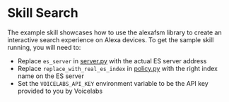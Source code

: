 # Skill Search

The example skill showcases how to use the alexafsm library to create an interactive search 
experience on Alexa devices. To get the sample skill running, you will need to:

 - Replace `es_server` in [server.py](./server.py) with the actual ES server address
 - Replace `replace_with_real_es_index` in [policy.py](./policy.py) with the right index name on the
  ES 
 server
 - Set the `VOICELABS_API_KEY` environment variable to be the API key provided to you by Voicelabs
